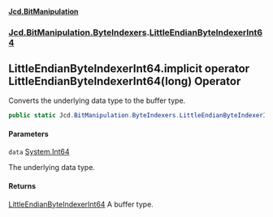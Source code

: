 ﻿#### [Jcd.BitManipulation](index.md 'index')

### [Jcd.BitManipulation.ByteIndexers](Jcd.BitManipulation.ByteIndexers.md 'Jcd.BitManipulation.ByteIndexers').[LittleEndianByteIndexerInt64](Jcd.BitManipulation.ByteIndexers.LittleEndianByteIndexerInt64.md 'Jcd.BitManipulation.ByteIndexers.LittleEndianByteIndexerInt64')

## LittleEndianByteIndexerInt64.implicit operator LittleEndianByteIndexerInt64(long) Operator

Converts the underlying data type to the buffer type.

```csharp
public static Jcd.BitManipulation.ByteIndexers.LittleEndianByteIndexerInt64 implicit operator LittleEndianByteIndexerInt64(long data);
```

#### Parameters

<a name='Jcd.BitManipulation.ByteIndexers.LittleEndianByteIndexerInt64.op_ImplicitJcd.BitManipulation.ByteIndexers.LittleEndianByteIndexerInt64(long).data'></a>

`data` [System.Int64](https://docs.microsoft.com/en-us/dotnet/api/System.Int64 'System.Int64')

The underlying data type.

#### Returns

[LittleEndianByteIndexerInt64](Jcd.BitManipulation.ByteIndexers.LittleEndianByteIndexerInt64.md 'Jcd.BitManipulation.ByteIndexers.LittleEndianByteIndexerInt64')
A buffer type.